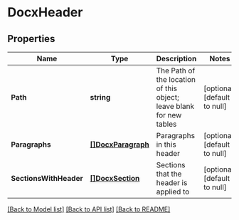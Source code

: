 # DocxHeader

## Properties
Name | Type | Description | Notes
------------ | ------------- | ------------- | -------------
**Path** | **string** | The Path of the location of this object; leave blank for new tables | [optional] [default to null]
**Paragraphs** | [**[]DocxParagraph**](DocxParagraph.md) | Paragraphs in this header | [optional] [default to null]
**SectionsWithHeader** | [**[]DocxSection**](DocxSection.md) | Sections that the header is applied to | [optional] [default to null]

[[Back to Model list]](../README.md#documentation-for-models) [[Back to API list]](../README.md#documentation-for-api-endpoints) [[Back to README]](../README.md)


